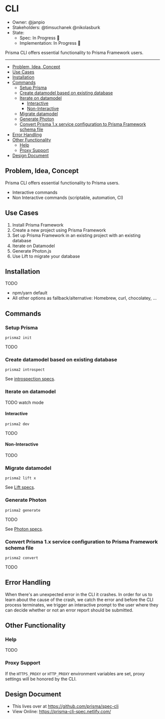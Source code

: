 # CLI

- Owner: @janpio
- Stakeholders: @timsuchanek @nikolasburk
- State:
  - Spec: In Progress 🚧
  - Implementation: In Progress 🚧

Prisma CLI offers essential functionality to Prisma Framework users.

---

<!-- START doctoc generated TOC please keep comment here to allow auto update -->
<!-- DON'T EDIT THIS SECTION, INSTEAD RE-RUN doctoc TO UPDATE -->


- [Problem, Idea, Concept](#problem-idea-concept)
- [Use Cases](#use-cases)
- [Installation](#installation)
- [Commands](#commands)
  - [Setup Prisma](#setup-prisma)
  - [Create datamodel based on existing database](#create-datamodel-based-on-existing-database)
  - [Iterate on datamodel](#iterate-on-datamodel)
    - [Interactive](#interactive)
    - [Non-Interactive](#non-interactive)
  - [Migrate datamodel](#migrate-datamodel)
  - [Generate Photon](#generate-photon)
  - [Convert Prisma 1.x service configuration to Prisma Framework schema file](#convert-prisma-1x-service-configuration-to-prisma-framework-schema-file)
- [Error Handling](#error-handling)
- [Other Functionality](#other-functionality)
  - [Help](#help)
  - [Proxy Support](#proxy-support)
- [Design Document](#design-document)

<!-- END doctoc generated TOC please keep comment here to allow auto update -->

## Problem, Idea, Concept

Prisma CLI offers essential functionality to Prisma users.

- Interactive commands
- Non Interactive commands (scriptable, automation, CI)

## Use Cases

1. Install Prisma Framework
1. Create a new project using Prisma Framework
1. Set up Prisma Framework in an existing project with an existing database
1. Iterate on Datamodel
1. Generate Photon.js
1. Use Lift to migrate your database

## Installation

TODO

- npm/yarn default
- All other options as fallback/alternative: Homebrew, curl, chocolatey, ...

## Commands

### Setup Prisma

`prisma2 init`

TODO

### Create datamodel based on existing database

`prisma2 introspect`

See [introspection specs](../introspection).

### Iterate on datamodel

TODO watch mode

#### Interactive

`prisma2 dev`

TODO

#### Non-Interactive

TODO

### Migrate datamodel

`prisma2 lift x`

See [Lift specs](../lift).

### Generate Photon

`prisma2 generate`

TODO

See [Photon specs](../photon).

### Convert Prisma 1.x service configuration to Prisma Framework schema file

`prisma2 convert`

TODO

## Error Handling

When there's an unexpected error in the CLI it crashes. In order for us to learn about the cause of the crash, we catch the error and before the CLI process terminates, we trigger an interactive prompt to the user where they can decide whether or not an error report should be submitted.

## Other Functionality

### Help

TODO

### Proxy Support

If the `HTTPS_PROXY` or `HTTP_PROXY` environment variables are set, proxy settings will be honored by the CLI.

## Design Document

- This lives over at https://github.com/prisma/spec-cli
- View Online: https://prisma-cli-spec.netlify.com/
